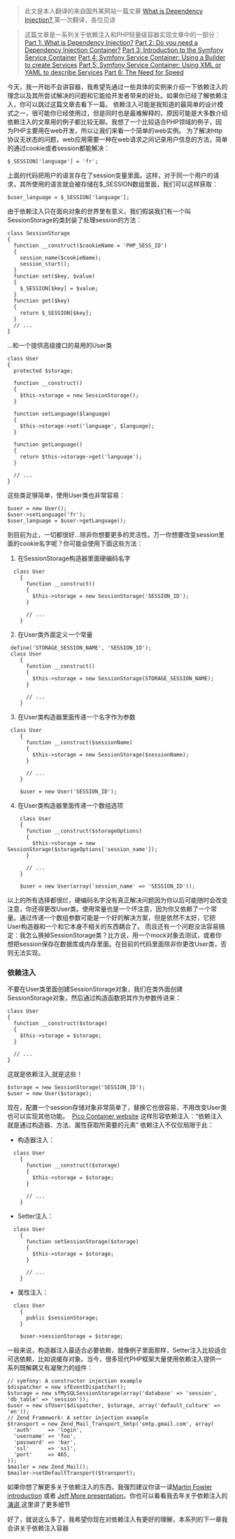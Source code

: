 >此文是本人翻译的来自国外某网站一篇文章 [What is Dependency Injection?](http://fabien.potencier.org/what-is-dependency-injection.html),第一次翻译，各位见谅

>这篇文章是一系列关于依赖注入和PHP轻量级容器实现文章中的一部分：
[Part 1: What is Dependency Injection?](http://fabien.potencier.org/article/11/what-is-dependency-injection)
[Part 2: Do you need a Dependency Injection Container?](http://fabien.potencier.org/article/12/do-you-need-a-dependency-injection-container)
[Part 3: Introduction to the Symfony Service Container](http://fabien.potencier.org/article/13/introduction-to-the-symfony-service-container)
[Part 4: Symfony Service Container: Using a Builder to create Services](http://fabien.potencier.org/article/14/symfony-service-container-using-a-builder-to-create-services)
[Part 5: Symfony Service Container: Using XML or YAML to describe Services](http://fabien.potencier.org/article/15/symfony-service-container-using-xml-or-yaml-to-describe-services)
[Part 6: The Need for Speed](http://fabien.potencier.org/article/16/symfony-service-container-the-need-for-speed)

今天，我一开始不会讲容器，我希望先通过一些具体的实例来介绍一下依赖注入的理念以及其所尝试解决的问题和它能给开发者带来的好处。如果你已经了解依赖注入，你可以跳过这篇文章去看下一篇。
依赖注入可能是我知道的最简单的设计模式之一，很可能你已经使用过，但是同时也是最难解释的，原因可能是大多数介绍依赖注入的文章用的例子都比较无聊。我想了一个比较适合PHP领域的例子，因为PHP主要用在web开发，所以让我们来看一个简单的web实例。
为了解决http协议无状态的问题，web应用需要一种在web请求之间记录用户信息的方法，简单的通过cookie或者session都能解决：
```
$_SESSION['language'] = 'fr';
```
上面的代码把用户的语言存在了session变量里面。这样，对于同一个用户的请求，其所使用的语言就会被存储在$_SESSION数组里面，我们可以这样获取：
```
$user_language = $_SESSION['language'];
```
由于依赖注入只在面向对象的世界里有意义，我们假装我们有一个叫SessionStorage的类封装了处理session的方法：
```
class SessionStorage
{
  function __construct($cookieName = 'PHP_SESS_ID')
  {
    session_name($cookieName);
    session_start();
  }
  function set($key, $value)
  {
    $_SESSION[$key] = $value;
  }
  function get($key)
  {
    return $_SESSION[$key];
  }
  // ...
}
```
...和一个提供高级接口的易用的User类
```
class User
{
  protected $storage;

  function __construct()
  {
    $this->storage = new SessionStorage();
  }

  function setLanguage($language)
  {
    $this->storage->set('language', $language);
  }

  function getLanguage()
  {
    return $this->storage->get('language');
  }

  // ...
}
```
这些类足够简单，使用User类也非常容易：
```
$user = new User();
$user->setLanguage('fr');
$user_language = $user->getLanguage();
```
到目前为止，一切都很好...除非你想要更多的灵活性。万一你想要改变session里面的cookie名字呢？你可能会使用下面这些方法：
1. 在SessionStorage构造器里面硬编码名字
```
  class User
    {
      function __construct()
      {
        $this->storage = new SessionStorage('SESSION_ID');
      }

      // ...
    }
```
2. 在User类外面定义一个常量
```
 define('STORAGE_SESSION_NAME', 'SESSION_ID');
 class User
    {
      function __construct()
      {
        $this->storage = new SessionStorage(STORAGE_SESSION_NAME);
      }

      // ...
    }
```
3. 在User类构造器里面传递一个名字作为参数
```
 class User
    {
      function __construct($sessionName)
      {
        $this->storage = new SessionStorage($sessionName);
      }

      // ...
    }

    $user = new User('SESSION_ID');
```
4. 在User类构造器里面传递一个数组选项
```
    class User
    {
      function __construct($storageOptions)
      {
        $this->storage = new SessionStorage($storageOptions['session_name']);
      }

      // ...
    }

    $user = new User(array('session_name' => 'SESSION_ID'));
```

以上的所有选择都很烂，硬编码名字没有真正解决问题因为你以后可能随时会改变注意，你还得更改User类。使用常量也是一个坏注意，因为你又依赖了一个常量。通过传递一个数组参数可能是一个好的解决方案，但是依然不太好，它把User构造器和一个和它本身不相关的东西耦合了。
而且还有一个问题没法容易搞定：我怎么换掉SessionStorage类？比方说，用一个mock对象去测试，或者你想把session保存在数据库或内存里面。在目前的代码里面除非你更改User类，否则无法实现。

### 依赖注入
不要在User类里面创建SessionStorage对象，我们在类外面创建SessionStorage对象，然后通过构造函数把其作为参数传进来：
```
class User
{
  function __construct($storage)
  {
    $this->storage = $storage;
  }

  // ...
}
```
这就是依赖注入,就是这些！
```
$storage = new SessionStorage('SESSION_ID');
$user = new User($storage);
```
现在，配置一个session存储对象非常简单了，替换它也很容易，不用改变User类也可以实现其他功能。
 [Pico Container website](http://www.picocontainer.org/injection.html) 这样形容依赖注入：“依赖注入就是通过构造器、方法、属性获取所需要的元素”
依赖注入不仅仅局限于此：
- 构造器注入：
```
  class User
    {
      function __construct($storage)
      {
        $this->storage = $storage;
      }

      // ...
    }
```
- Setter注入：
```
  class User
    {
      function setSessionStorage($storage)
      {
        $this->storage = $storage;
      }

      // ...
    }
```
- 属性注入：
```
  class User
    {
      public $sessionStorage;
    }

    $user->sessionStorage = $storage;
```

一般来说，构造器注入最适合必要依赖，就像例子里面那样，Setter注入比较适合可选依赖，比如说缓存对象。当今，很多现代PHP框架大量使用依赖注入提供一系列既解耦又有凝聚力的组件：

```
// symfony: A constructor injection example
$dispatcher = new sfEventDispatcher();
$storage = new sfMySQLSessionStorage(array('database' => 'session', 'db_table' => 'session'));
$user = new sfUser($dispatcher, $storage, array('default_culture' => 'en'));
// Zend Framework: A setter injection example
$transport = new Zend_Mail_Transport_Smtp('smtp.gmail.com', array(
  'auth'     => 'login',
  'username' => 'foo',
  'password' => 'bar',
  'ssl'      => 'ssl',
  'port'     => 465,
));
$mailer = new Zend_Mail();
$mailer->setDefaultTransport($transport);
```

如果你想了解更多关于依赖注入的东西，我强烈建议你读一读[Martin Fowler introduction](http://www.martinfowler.com/articles/injection.html) 或者 [Jeff More presentation](http://www.procata.com/talks/phptek-may2007-dependency.pdf)。你也可以看看我去年关于依赖注入的[演讲](http://fabien.potencier.org/talk/19/decouple-your-code-for-reusability-ipc-2008),这里讲了更多细节

好了，就说这么多了，我希望你现在对依赖注入有更好的理解，本系列的下一章我会讲关于依赖注入容器